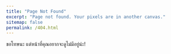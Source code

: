 ```yaml
---
title: "Page Not Found"
excerpt: "Page not found. Your pixels are in another canvas."
sitemap: false
permalink: /404.html
---
```


ขอโทษนะ แต่หน้าที่คุณอยากจะดูไม่มีอยู่น่ะ!
